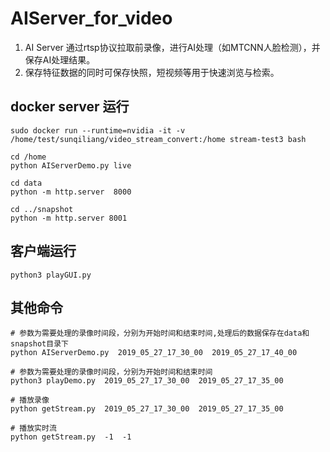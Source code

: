 #  AIServer_for_video

1. AI Server 通过rtsp协议拉取前录像，进行AI处理（如MTCNN人脸检测），并保存AI处理结果。
2. 保存特征数据的同时可保存快照，短视频等用于快速浏览与检索。


## docker server 运行
```
sudo docker run --runtime=nvidia -it -v /home/test/sunqiliang/video_stream_convert:/home stream-test3 bash

cd /home
python AIServerDemo.py live

cd data
python -m http.server  8000

cd ../snapshot
python -m http.server 8001

````



## 客户端运行

```
python3 playGUI.py

```



## 其他命令

```
# 参数为需要处理的录像时间段，分别为开始时间和结束时间,处理后的数据保存在data和snapshot目录下
python AIServerDemo.py  2019_05_27_17_30_00  2019_05_27_17_40_00

# 参数为需要处理的录像时间段，分别为开始时间和结束时间
python3 playDemo.py  2019_05_27_17_30_00  2019_05_27_17_35_00

# 播放录像
python getStream.py  2019_05_27_17_30_00  2019_05_27_17_35_00

# 播放实时流
python getStream.py  -1  -1
```